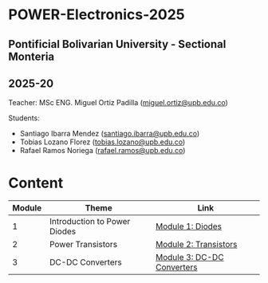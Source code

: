 # POWER-Electronics-2025

## Pontificial Bolivarian University - Sectional Monteria
## 2025-20

Teacher: MSc ENG. Miguel Ortiz Padilla (miguel.ortiz@upb.edu.co)

Students:
- Santiago Ibarra Mendez (santiago.ibarra@upb.edu.co)
- Tobias Lozano Florez (tobias.lozano@upb.edu.co)
- Rafael Ramos Noriega (rafael.ramos@upb.edu.co)

# Content
|  Module  |           Theme            |    Link                                                   |
|----------|----------------------------|-----------------------------------------------------------|
|     1    |Introduction to Power Diodes|    [Module 1: Diodes](Module%201%20Diodes/module_1_info.md)  |
|2|Power Transistors  | [Module 2: Transistors](Module%202%20Transistors/module_2_info.md)  |
|3| DC-DC Converters |  [Module 3: DC-DC Converters](Module%203%20DC-DC-Converters/module_3_info.md) |

